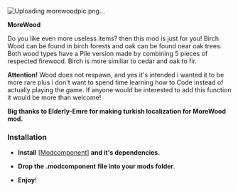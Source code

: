 ![Uploading morewoodpic.png…]()


**MoreWood**

Do you like even more useless items? then this mod is just for you!
Birch Wood can be found in birch forests and oak can be found near oak trees.
Both wood types have a Pile version made by combining 5 pieces of respected firewood.
Birch is more similiar to cedar and oak to fir.

**Attention!** Wood does not respawn, and yes it's intended i wanted it to be more rare plus i don't want to spend time learning how to Code
instead of actually playing the game. If anyone would be interested to add this function it would be more than welcome!


**Big thanks to Elderly-Emre for making turkish localization for MoreWood mod.**

### Installation

- **Install** [[Modcomponent](https://github.com/dommrogers/ModComponent/releases/tag/6.3.1)] **and it's dependencies.**

- **Drop the** **.modcomponent** **file into your mods folder**.
- **Enjoy**!
